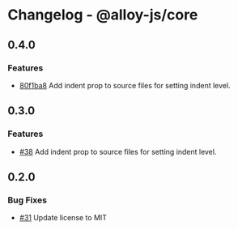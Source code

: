 # Changelog - @alloy-js/core

## 0.4.0

### Features

- [80f1ba8](https://github.com/alloy-framework/alloy/commit/80f1ba88470960ce57487b644ae3c3f37f9c4690) Add indent prop to source files for setting indent level.


## 0.3.0

### Features

- [#38](https://github.com/alloy-framework/alloy/pull/38) Add indent prop to source files for setting indent level.




## 0.2.0

### Bug Fixes

- [#31](https://github.com/alloy-framework/alloy/pull/31) Update license to MIT

